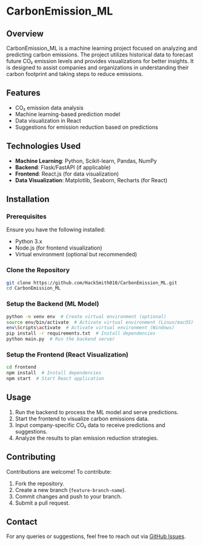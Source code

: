 # CarbonEmission_ML

## Overview
CarbonEmission_ML is a machine learning project focused on analyzing and predicting carbon emissions. The project utilizes historical data to forecast future CO₂ emission levels and provides visualizations for better insights. It is designed to assist companies and organizations in understanding their carbon footprint and taking steps to reduce emissions.

## Features
- CO₂ emission data analysis
- Machine learning-based prediction model
- Data visualization in React
- Suggestions for emission reduction based on predictions

## Technologies Used
- **Machine Learning**: Python, Scikit-learn, Pandas, NumPy
- **Backend**: Flask/FastAPI (if applicable)
- **Frontend**: React.js (for data visualization)
- **Data Visualization**: Matplotlib, Seaborn, Recharts (for React)

## Installation

### Prerequisites
Ensure you have the following installed:
- Python 3.x
- Node.js (for frontend visualization)
- Virtual environment (optional but recommended)

### Clone the Repository
```bash
git clone https://github.com/HackSmith010/CarbonEmission_ML.git
cd CarbonEmission_ML
```

### Setup the Backend (ML Model)
```bash
python -m venv env  # Create virtual environment (optional)
source env/bin/activate  # Activate virtual environment (Linux/macOS)
env\Scripts\activate  # Activate virtual environment (Windows)
pip install -r requirements.txt  # Install dependencies
python main.py  # Run the backend server
```

### Setup the Frontend (React Visualization)
```bash
cd frontend
npm install  # Install dependencies
npm start  # Start React application
```

## Usage
1. Run the backend to process the ML model and serve predictions.
2. Start the frontend to visualize carbon emissions data.
3. Input company-specific CO₂ data to receive predictions and suggestions.
4. Analyze the results to plan emission reduction strategies.

## Contributing
Contributions are welcome! To contribute:
1. Fork the repository.
2. Create a new branch (`feature-branch-name`).
3. Commit changes and push to your branch.
4. Submit a pull request.

## Contact
For any queries or suggestions, feel free to reach out via [GitHub Issues](https://github.com/HackSmith010/CarbonEmission_ML/issues).
